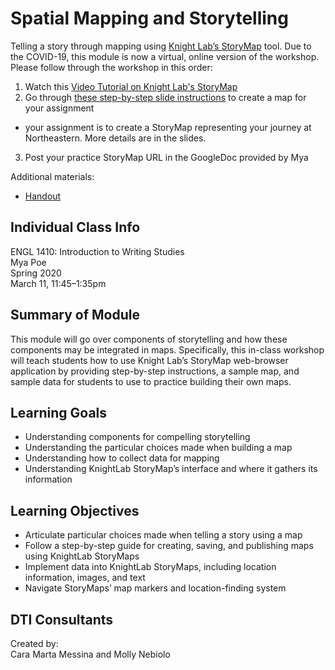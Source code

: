 # Spatial Mapping and Storytelling 
Telling a story through mapping using [Knight Lab’s StoryMap](https://storymap.knightlab.com/) tool. Due to the COVID-19, this module is now a virtual, online version of the workshop. Please follow through the workshop in this order:
1. Watch this [Video Tutorial on Knight Lab's StoryMap](https://www.youtube.com/watch?v=X33ud7RYZFg&feature=youtu.be)
2. Go through [these step-by-step slide instructions](https://github.com/NULabNortheastern/digitalassignmentshowcase/blob/master/mapping/writing_studies-spring2020-poe/handout-intro_to_storymaps.pdf) to create a map for your assignment
  - your assignment is to create a StoryMap representing your journey at Northeastern. More details are in the slides.
3. Post your practice StoryMap URL in the GoogleDoc provided by Mya

Additional materials:
- [Handout](https://github.com/NULabNortheastern/digitalassignmentshowcase/blob/master/mapping/writing_studies-spring2020-poe/handout-intro_to_storymaps.pdf)


## Individual Class Info
ENGL 1410: Introduction to Writing Studies
<br>
Mya Poe
<br>
Spring 2020
<br>
March 11, 11:45–1:35pm
<br>

## Summary of Module
This module will go over components of storytelling and how these components may be integrated in maps. Specifically, this in-class workshop will teach students how to use Knight Lab’s StoryMap web-browser application by providing step-by-step instructions, a sample map, and sample data for students to use to practice building their own maps. 

## Learning Goals
- Understanding components for compelling storytelling
- Understanding the particular choices made when building a map
- Understanding how to collect data for mapping
- Understanding KnightLab StoryMap’s interface and where it gathers its information

## Learning Objectives
- Articulate particular choices made when telling a story using a map
- Follow a step-by-step guide for creating, saving, and publishing maps using KnightLab StoryMaps
- Implement data into KnightLab StoryMaps, including location information, images, and text
- Navigate StoryMaps’ map markers and location-finding system

## DTI Consultants
Created by:<br>
Cara Marta Messina and Molly Nebiolo

